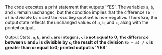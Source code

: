 The code executes a print statement that outputs 'YES'. The variables `a`, `b`, and `c` remain unchanged, but the condition implies that the difference `(b - a)` is divisible by `c` and the resulting quotient is non-negative. Therefore, the output state reflects the unchanged values of `a`, `b`, and `c`, along with the printed output.

Output State: **`a`, `b`, and `c` are integers; `c` is not equal to 0; the difference between `b` and `a` is divisible by `c`; the result of the division `(b - a) / c` is greater than or equal to 0; printed output is 'YES'**